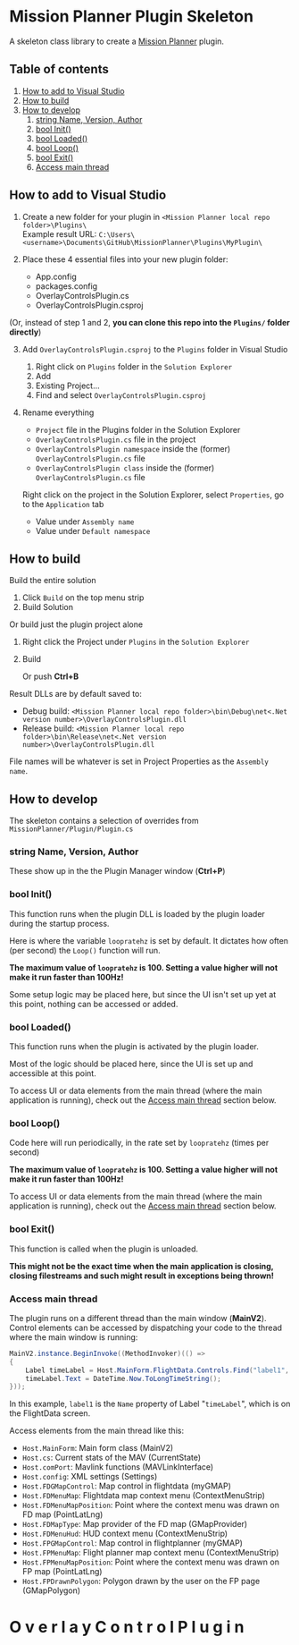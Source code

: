 # Mission Planner Plugin Skeleton

A skeleton class library to create a <a href="https://github.com/ArduPilot/MissionPlanner/">Mission Planner</a> plugin.

## Table of contents
 1. [How to add to Visual Studio](#how-to-add-to-visual-studio)
 2. [How to build](#how-to-build)
 3. [How to develop](#how-to-develop)
    1. [string Name, Version, Author](#string-name-version-author)
    2. [bool Init()](#bool-init)
    3. [bool Loaded()](#bool-loaded)
    4. [bool Loop()](#bool-loop)
    5. [bool Exit()](#bool-exit)
    6. [Access main thread](#access-main-thread)

## How to add to Visual Studio

1. Create a new folder for your plugin in `<Mission Planner local repo folder>\Plugins\`  
    Example result URL: `C:\Users\<username>\Documents\GitHub\MissionPlanner\Plugins\MyPlugin\`

2. Place these 4 essential files into your new plugin folder:
   - App.config
   - packages.config
   - OverlayControlsPlugin.cs
   - OverlayControlsPlugin.csproj

(Or, instead of step 1 and 2, **you can clone this repo into the `Plugins/` folder directly**)

3. Add `OverlayControlsPlugin.csproj` to the `Plugins` folder in Visual Studio
   1. Right click on `Plugins` folder in the `Solution Explorer`
   2. Add
   3. Existing Project...
   4. Find and select `OverlayControlsPlugin.csproj`
   
4. Rename everything
   - `Project` file in the Plugins folder in the Solution Explorer
   - `OverlayControlsPlugin.cs` file in the project
   - `OverlayControlsPlugin namespace` inside the (former) `OverlayControlsPlugin.cs` file
   - `OverlayControlsPlugin class` inside the (former) `OverlayControlsPlugin.cs` file

    Right click on the project in the Solution Explorer, select `Properties`, go to the `Application` tab
   - Value under `Assembly name`
   - Value under `Default namespace`

## How to build

Build the entire solution
1. Click `Build` on the top menu strip
2. Build Solution

Or build just the plugin project alone
1. Right click the Project under `Plugins` in the `Solution Explorer`
2. Build
   
   Or push **Ctrl+B**

Result DLLs are by default saved to:
 - Debug build: `<Mission Planner local repo folder>\bin\Debug\net<.Net version number>\OverlayControlsPlugin.dll`
 - Release build: `<Mission Planner local repo folder>\bin\Release\net<.Net version number>\OverlayControlsPlugin.dll`

File names will be whatever is set in Project Properties as the `Assembly name`.

## How to develop

The skeleton contains a selection of overrides from `MissionPlanner/Plugin/Plugin.cs`

### string Name, Version, Author

These show up in the the Plugin Manager window (**Ctrl+P**)

### bool Init()

This function runs when the plugin DLL is loaded by the plugin loader during the startup process.

Here is where the variable `loopratehz` is set by default. It dictates how often (per second) the `Loop()` function will run.

**The maximum value of `loopratehz` is 100. Setting a value higher will not make it run faster than 100Hz!**

Some setup logic may be placed here, but since the UI isn't set up yet at this point, nothing can be accessed or added.

### bool Loaded()

This function runs when the plugin is activated by the plugin loader.

Most of the logic should be placed here, since the UI is set up and accessible at this point.

To access UI or data elements from the main thread (where the main application is running), check out the [Access main thread](#access-main-thread) section below.

### bool Loop()

Code here will run periodically, in the rate set by `loopratehz` (times per second)

**The maximum value of `loopratehz` is 100. Setting a value higher will not make it run faster than 100Hz!**

To access UI or data elements from the main thread (where the main application is running), check out the [Access main thread](#access-main-thread) section below.

### bool Exit()

This function is called when the plugin is unloaded.

**This might not be the exact time when the main application is closing, closing filestreams and such might result in exceptions being thrown!**

### Access main thread

The plugin runs on a different thread than the main window (**MainV2**). Control elements can be accessed by dispatching your code to the thread where the main window is running:

```cs
MainV2.instance.BeginInvoke((MethodInvoker)(() =>
{
    Label timeLabel = Host.MainForm.FlightData.Controls.Find("label1", true).FirstOrDefault() as Label;
    timeLabel.Text = DateTime.Now.ToLongTimeString();
}));
```

In this example, `label1` is the `Name` property of Label "`timeLabel`", which is on the FlightData screen.

Access elements from the main thread like this:

 - `Host.MainForm`: Main form class (MainV2)
 - `Host.cs`: Current stats of the MAV (CurrentState)
 - `Host.comPort`: Mavlink functions (MAVLinkInterface)
 - `Host.config`: XML settings (Settings)
 - `Host.FDGMapControl`: Map control in flightdata (myGMAP)
 - `Host.FDMenuMap`: Flightdata map context menu (ContextMenuStrip)
 - `Host.FDMenuMapPosition`: Point where the context menu was drawn on FD map (PointLatLng)
 - `Host.FDMapType`: Map provider of the FD map (GMapProvider)
 - `Host.FDMenuHud`: HUD context menu (ContextMenuStrip)
 - `Host.FPGMapControl`: Map control in flightplanner (myGMAP)
 - `Host.FPMenuMap`: Flight planner map context menu (ContextMenuStrip)
 - `Host.FPMenuMapPosition`: Point where the context menu was drawn on FP map (PointLatLng)
 - `Host.FPDrawnPolygon`: Polygon drawn by the user on the FP page (GMapPolygon)
#   O v e r l a y C o n t r o l P l u g i n 
 
 
